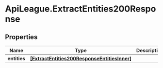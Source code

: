# ApiLeague.ExtractEntities200Response

## Properties

Name | Type | Description | Notes
------------ | ------------- | ------------- | -------------
**entities** | [**[ExtractEntities200ResponseEntitiesInner]**](ExtractEntities200ResponseEntitiesInner.md) |  | [optional] 


